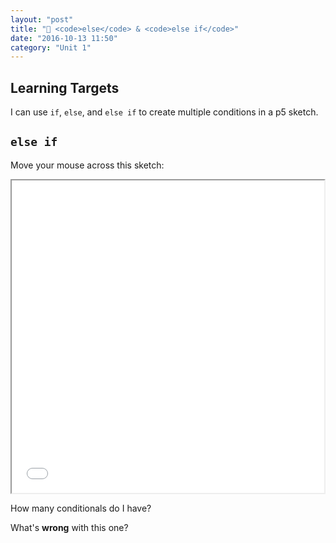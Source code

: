 ```yaml
---
layout: "post"
title: "🔀 <code>else</code> & <code>else if</code>"
date: "2016-10-13 11:50"
category: "Unit 1"
---
```


## Learning Targets
I can use `if`, `else`, and `else if` to create multiple conditions in a p5 sketch.

## `else if`
Move your mouse across this sketch:
<iframe src="{{ site.baseurl }}/Code_Examples/ElseAndElseIf" width="500px" height="500px"></iframe>

How many conditionals do I have?

What's **wrong** with this one?

<script type="text/p5" data-autoplay data-preview-width="300px" data-preview-height="">
var bgColor = 'white'

function setup() {
  createCanvas(windowWidth, windowHeight)
}

function draw() {
  background(bgColor)
    // fill(bgColor);
    // ellipse(250,250,mouseY,mouseY)
  if (mouseX < 4 * windowWidth / 5) {
    bgColor = '#6638F0';
  } else if (mouseX < 3 * windowWidth / 5) {
    bgColor = '#890424';
  } else if (mouseX < 2 * windowWidth / 5) {
    bgColor = '#20C8B6';
  } else if (mouseX < windowWidth / 5) {
    bgColor = '#82BCFB';
  } else {
    bgColor = '#E12874';
  }
}
</script>

